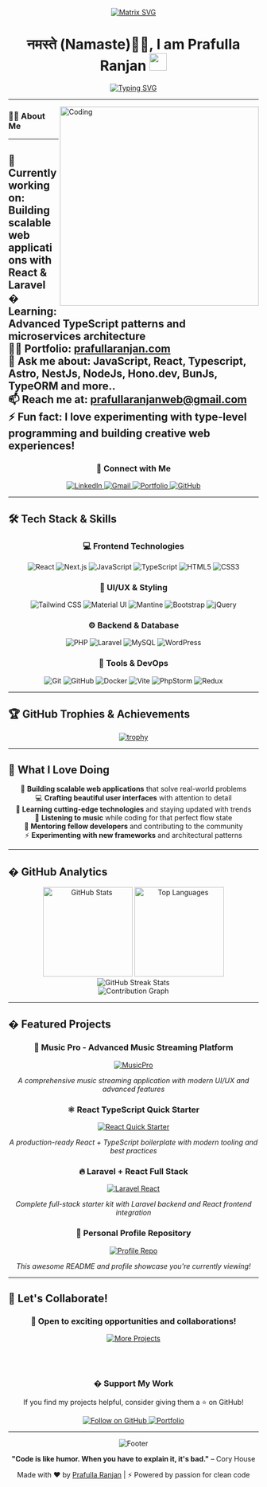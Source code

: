 <div align="center">
  
[![Matrix SVG](https://raw.githubusercontent.com/rodrigograca31/rodrigograca31/master/matrix.svg)](https://www.youtube.com/watch?v=SDkAGkd4NLc)

# नमस्ते (Namaste)🙏🏻, I am Prafulla Ranjan <img src="https://media.giphy.com/media/hvRJCLFzcasrR4ia7z/giphy.gif" width="35">


[![Typing SVG](https://readme-typing-svg.demolab.com?font=Fira+Code&size=22&duration=3000&pause=1000&color=F71168&center=true&vCenter=true&width=600&lines=🚀+Sr.+Software+Engineer;💻+Experienced+UI%2FUX+Developer;⚡+Full+Stack+Engineer;🏆+6%2B+Years+of+Experience;🎯+Passionate+Problem+Solver;🌟+Building+Digital+Dreams;💡+Innovation+Enthusiast)](https://git.io/typing-svg)

</div>

---

<img align="right" alt="Coding" width="400" src="https://media.giphy.com/media/qgQUggAC3Pfv687qPC/giphy.gif">

### 🧑‍💻 About Me
---
🔭 **Currently working on:** Building scalable web applications with React & Laravel  
� **Learning:** Advanced TypeScript patterns and microservices architecture  
👨‍💻 **Portfolio:** [prafullaranjan.com](https://prafullaranjan.com/)  
💬 **Ask me about:** JavaScript, React, Typescript, Astro, NestJs, NodeJs, Hono.dev, BunJs, TypeORM and more..  
📫 **Reach me at:** [prafullaranjanweb@gmail.com](mailto:prafullaranjanweb@gmail.com)  
⚡ **Fun fact:** I love experimenting with type-level programming and building creative web experiences!
---

<div align="center">

### 🤝 Connect with Me

<a href="https://www.linkedin.com/in/prafullaranjan/">
  <img src="https://img.shields.io/badge/LinkedIn-0077B5?style=for-the-badge&logo=linkedin&logoColor=white" alt="LinkedIn"/>
</a>
<a href="mailto:prafullaranjanweb@gmail.com">
  <img src="https://img.shields.io/badge/Gmail-D14836?style=for-the-badge&logo=gmail&logoColor=white" alt="Gmail"/>
</a>
<a href="https://prafullaranjan.com/">
  <img src="https://img.shields.io/badge/Portfolio-FF5722?style=for-the-badge&logo=google-chrome&logoColor=white" alt="Portfolio"/>
</a>
<a href="https://github.com/r3dm4st3r">
  <img src="https://img.shields.io/badge/GitHub-100000?style=for-the-badge&logo=github&logoColor=white" alt="GitHub"/>
</a>

</div>

---

## 🛠️ Tech Stack & Skills

<div align="center">

### 💻 Frontend Technologies
![React](https://img.shields.io/badge/React-61DAFB?style=for-the-badge&logo=react&logoColor=black)
![Next.js](https://img.shields.io/badge/Next.js-000000?style=for-the-badge&logo=nextdotjs&logoColor=white)
![JavaScript](https://img.shields.io/badge/JavaScript-F7DF1E?style=for-the-badge&logo=javascript&logoColor=black)
![TypeScript](https://img.shields.io/badge/TypeScript-3178C6?style=for-the-badge&logo=typescript&logoColor=white)
![HTML5](https://img.shields.io/badge/HTML5-E34F26?style=for-the-badge&logo=html5&logoColor=white)
![CSS3](https://img.shields.io/badge/CSS3-1572B6?style=for-the-badge&logo=css3&logoColor=white)

### 🎨 UI/UX & Styling
![Tailwind CSS](https://img.shields.io/badge/Tailwind_CSS-38B2AC?style=for-the-badge&logo=tailwind-css&logoColor=white)
![Material UI](https://img.shields.io/badge/Material--UI-0081CB?style=for-the-badge&logo=mui&logoColor=white)
![Mantine](https://img.shields.io/badge/Mantine-339AF0?style=for-the-badge&logo=mantine&logoColor=white)
![Bootstrap](https://img.shields.io/badge/Bootstrap-563D7C?style=for-the-badge&logo=bootstrap&logoColor=white)
![jQuery](https://img.shields.io/badge/jQuery-0769AD?style=for-the-badge&logo=jquery&logoColor=white)

### ⚙️ Backend & Database
![PHP](https://img.shields.io/badge/PHP-777BB4?style=for-the-badge&logo=php&logoColor=white)
![Laravel](https://img.shields.io/badge/Laravel-FF2D20?style=for-the-badge&logo=laravel&logoColor=white)
![MySQL](https://img.shields.io/badge/MySQL-4479A1?style=for-the-badge&logo=mysql&logoColor=white)
![WordPress](https://img.shields.io/badge/WordPress-21759B?style=for-the-badge&logo=wordpress&logoColor=white)

### 🔧 Tools & DevOps
![Git](https://img.shields.io/badge/Git-F05032?style=for-the-badge&logo=git&logoColor=white)
![GitHub](https://img.shields.io/badge/GitHub-181717?style=for-the-badge&logo=github&logoColor=white)
![Docker](https://img.shields.io/badge/Docker-2496ED?style=for-the-badge&logo=docker&logoColor=white)
![Vite](https://img.shields.io/badge/Vite-646CFF?style=for-the-badge&logo=vite&logoColor=white)
![PhpStorm](https://img.shields.io/badge/PhpStorm-000000?style=for-the-badge&logo=phpstorm&logoColor=white)
![Redux](https://img.shields.io/badge/Redux-764ABC?style=for-the-badge&logo=redux&logoColor=white)

</div>


---

## 🏆 GitHub Trophies & Achievements

<div align="center">

[![trophy](https://github-profile-trophy.vercel.app/?username=r3dm4st3r&theme=radical&no-frame=true&no-bg=true&margin-w=4)](https://github.com/ryo-ma/github-profile-trophy)

</div>

---

## 💝 What I Love Doing

<div align="center">

🎯 **Building scalable web applications** that solve real-world problems  
💻 **Crafting beautiful user interfaces** with attention to detail  
🚀 **Learning cutting-edge technologies** and staying updated with trends  
🎵 **Listening to music** while coding for that perfect flow state  
🌱 **Mentoring fellow developers** and contributing to the community  
⚡ **Experimenting with new frameworks** and architectural patterns  

</div>


---

## � GitHub Analytics

<div align="center">

<img height="180em" src="https://github-readme-stats.vercel.app/api?username=r3dm4st3r&show_icons=true&count_private=true&theme=radical&hide_border=true" alt="GitHub Stats"/>
<img height="180em" src="https://github-readme-stats.vercel.app/api/top-langs/?username=r3dm4st3r&layout=compact&theme=radical&hide_border=true&langs_count=8" alt="Top Languages"/>

</div>

<div align="center">

<img src="https://github-readme-streak-stats.herokuapp.com/?user=r3dm4st3r&theme=radical&hide_border=true" alt="GitHub Streak Stats"/>

</div>

<div align="center">

<img src="https://github-readme-activity-graph.vercel.app/graph?username=r3dm4st3r&theme=redical&hide_border=true" alt="Contribution Graph"/>

</div>

---

## � Featured Projects

<div align="center">

### 🎵 Music Pro - Advanced Music Streaming Platform
[![MusicPro](https://github-readme-stats.vercel.app/api/pin/?username=r3dm4st3r&repo=MusicPro&theme=radical&border_color=F71168&border_radius=10)](https://github.com/r3dm4st3r/MusicPro)

*A comprehensive music streaming application with modern UI/UX and advanced features*

### ⚛️ React TypeScript Quick Starter
[![React Quick Starter](https://github-readme-stats.vercel.app/api/pin/?username=r3dm4st3r&repo=react-quick-starter-ts&theme=radical&border_color=F71168&border_radius=10)](https://github.com/r3dm4st3r/react-quick-starter-ts)

*A production-ready React + TypeScript boilerplate with modern tooling and best practices*

### 🔥 Laravel + React Full Stack
[![Laravel React](https://github-readme-stats.vercel.app/api/pin/?username=r3dm4st3r&repo=quick-start-laravel-react&theme=radical&border_color=F71168&border_radius=10)](https://github.com/r3dm4st3r/quick-start-laravel-react)

*Complete full-stack starter kit with Laravel backend and React frontend integration*

### 📝 Personal Profile Repository
[![Profile Repo](https://github-readme-stats.vercel.app/api/pin/?username=r3dm4st3r&repo=r3dm4st3r&theme=radical&border_color=F71168&border_radius=10)](https://github.com/r3dm4st3r/r3dm4st3r)

*This awesome README and profile showcase you're currently viewing!*

</div>


---

## 🤝 Let's Collaborate!

<div align="center">

### 🌟 Open to exciting opportunities and collaborations!

<a href="https://github.com/r3dm4st3r?tab=repositories">
  <img src="https://img.shields.io/badge/🔎_Explore_More_Projects-FF6B6B?style=for-the-badge&logoColor=white" alt="More Projects"/>
</a>

<br><br>

### � Support My Work

If you find my projects helpful, consider giving them a ⭐️ on GitHub!

<a href="https://github.com/r3dm4st3r">
  <img src="https://img.shields.io/badge/Follow_on_GitHub-181717?style=for-the-badge&logo=github&logoColor=white" alt="Follow on GitHub"/>
</a>
<a href="https://prafullaranjan.com/">
  <img src="https://img.shields.io/badge/Visit_Portfolio-FF5722?style=for-the-badge&logo=google-chrome&logoColor=white" alt="Portfolio"/>
</a>

---

<div align="center">
  <img src="https://capsule-render.vercel.app/api?type=waving&color=gradient&height=100&section=footer" alt="Footer"/>
</div>

**"Code is like humor. When you have to explain it, it's bad."** – Cory House

<div align="center">
  Made with ❤️ by <a href="https://github.com/r3dm4st3r">Prafulla Ranjan</a> | ⚡ Powered by passion for clean code
</div>

</div>
